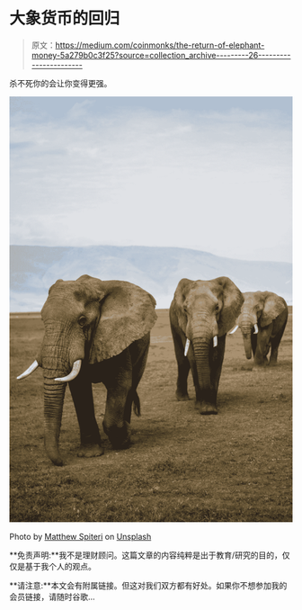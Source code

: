# 大象货币的回归

> 原文：<https://medium.com/coinmonks/the-return-of-elephant-money-5a279b0c3f25?source=collection_archive---------26----------------------->

杀不死你的会让你变得更强。

![](img/32f49c15dc5b087e26c44c2f6359f557.png)

Photo by [Matthew Spiteri](https://unsplash.com/@mr_chief?utm_source=medium&utm_medium=referral) on [Unsplash](https://unsplash.com?utm_source=medium&utm_medium=referral)

**免责声明:**我不是理财顾问。这篇文章的内容纯粹是出于教育/研究的目的，仅仅是基于我个人的观点。

**请注意:**本文会有附属链接。但这对我们双方都有好处。如果你不想参加我的会员链接，请随时谷歌…